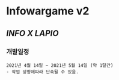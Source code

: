 # Infowargame v2

## *__INFO X LAPIO__*

### 개발일정 
    2021년 4월 14일 ~ 2021년 5월 14일 (약 1달간)
    - 작업 상황에따라 단축될 수 있음.